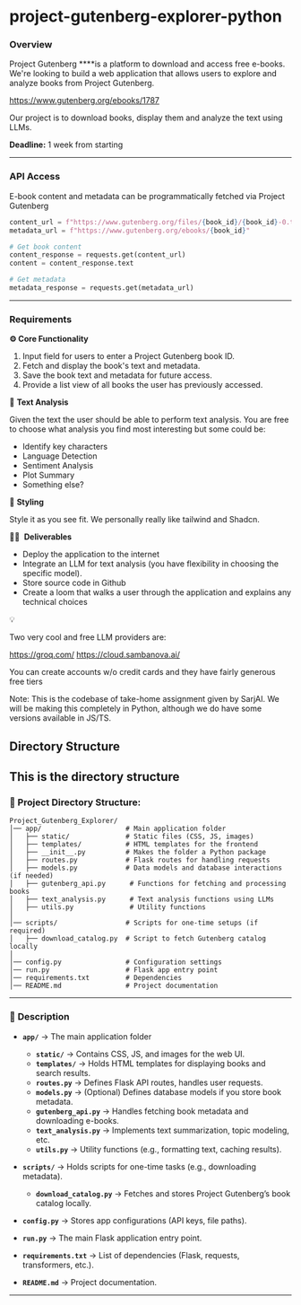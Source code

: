 # project-gutenberg-explorer-python

### **Overview**

Project Gutenberg ****is a platform to download and access free e-books. We're looking to build a web application that allows users to explore and analyze books from Project Gutenberg. 

https://www.gutenberg.org/ebooks/1787

Our project is to download books, display them and analyze the text using LLMs.

**Deadline:**  1 week from starting

---

### API Access

E-book content and metadata can be programmatically fetched via Project Gutenberg

```python
content_url = f"https://www.gutenberg.org/files/{book_id}/{book_id}-0.txt"
metadata_url = f"https://www.gutenberg.org/ebooks/{book_id}"

# Get book content
content_response = requests.get(content_url)
content = content_response.text

# Get metadata
metadata_response = requests.get(metadata_url)
```

---

### **Requirements**

**⚙️ Core Functionality** 

1. Input field for users to enter a Project Gutenberg book ID.
2. Fetch and display the book's text and metadata.
3. Save the book text and metadata for future access.
4. Provide a list view of all books the user has previously accessed.

🧠 **Text Analysis**

Given the text the user should be able to perform text analysis. You are free to choose what analysis you find most interesting but some could be:

- Identify key characters
- Language Detection
- Sentiment Analysis
- Plot Summary
- Something else?

💅 **Styling**

Style it as you see fit. We personally really like tailwind and Shadcn.

👨‍💻  **Deliverables**

- Deploy the application to the internet
- Integrate an LLM for text analysis (you have flexibility in choosing the specific model).
- Store source code in Github
- Create a loom that walks a user through the application and explains any technical choices

<aside>
💡

Two very cool and free LLM providers are:

https://groq.com/
https://cloud.sambanova.ai/

You can create accounts w/o credit cards and they have fairly generous free tiers

</aside>

Note: This is the codebase of take-home assignment given by SarjAI. We will be making this completely in Python, although we do have some versions available in JS/TS.

## Directory Structure

This is the directory structure
---

### 📂 Project Directory Structure:
```
Project_Gutenberg_Explorer/
│── app/                     # Main application folder
│   ├── static/              # Static files (CSS, JS, images)
│   ├── templates/           # HTML templates for the frontend
│   ├── __init__.py          # Makes the folder a Python package
│   ├── routes.py            # Flask routes for handling requests
│   ├── models.py            # Data models and database interactions (if needed)
│   ├── gutenberg_api.py      # Functions for fetching and processing books
│   ├── text_analysis.py      # Text analysis functions using LLMs
│   ├── utils.py              # Utility functions
│
│── scripts/                 # Scripts for one-time setups (if required)
│   ├── download_catalog.py  # Script to fetch Gutenberg catalog locally
│
│── config.py                # Configuration settings
│── run.py                   # Flask app entry point
│── requirements.txt         # Dependencies
│── README.md                # Project documentation
```

---

### 📜 **Description**
- **`app/`** → The main application folder
  - **`static/`** → Contains CSS, JS, and images for the web UI.
  - **`templates/`** → Holds HTML templates for displaying books and search results.
  - **`routes.py`** → Defines Flask API routes, handles user requests.
  - **`models.py`** → (Optional) Defines database models if you store book metadata.
  - **`gutenberg_api.py`** → Handles fetching book metadata and downloading e-books.
  - **`text_analysis.py`** → Implements text summarization, topic modeling, etc.
  - **`utils.py`** → Utility functions (e.g., formatting text, caching results).

- **`scripts/`** → Holds scripts for one-time tasks (e.g., downloading metadata).
  - **`download_catalog.py`** → Fetches and stores Project Gutenberg’s book catalog locally.

- **`config.py`** → Stores app configurations (API keys, file paths).

- **`run.py`** → The main Flask application entry point.

- **`requirements.txt`** → List of dependencies (Flask, requests, transformers, etc.).

- **`README.md`** → Project documentation.

---

